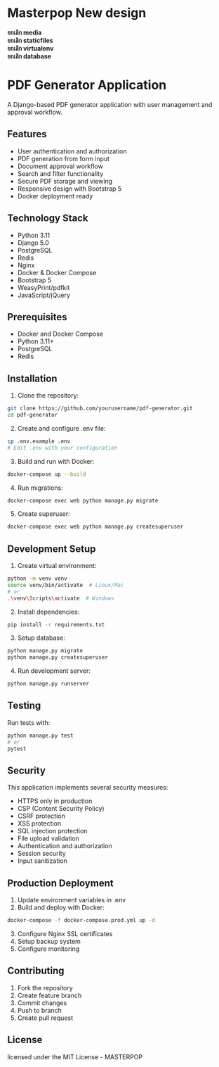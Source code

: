 # **Masterpop New design**
**ยกเลิก media**  
**ยกเลิก staticfiles**  
**ยกเลิก virtualenv**  
**ยกเลิก database**  
# PDF Generator Application

A Django-based PDF generator application with user management and approval workflow.

## Features

- User authentication and authorization
- PDF generation from form input
- Document approval workflow
- Search and filter functionality
- Secure PDF storage and viewing
- Responsive design with Bootstrap 5
- Docker deployment ready

## Technology Stack

- Python 3.11
- Django 5.0
- PostgreSQL
- Redis
- Nginx
- Docker & Docker Compose
- Bootstrap 5
- WeasyPrint/pdfkit
- JavaScript/jQuery

## Prerequisites

- Docker and Docker Compose
- Python 3.11+
- PostgreSQL
- Redis

## Installation

1. Clone the repository:
```bash
git clone https://github.com/yourusername/pdf-generator.git
cd pdf-generator
```

2. Create and configure .env file:
```bash
cp .env.example .env
# Edit .env with your configuration
```

3. Build and run with Docker:
```bash
docker-compose up --build
```

4. Run migrations:
```bash
docker-compose exec web python manage.py migrate
```

5. Create superuser:
```bash
docker-compose exec web python manage.py createsuperuser
```

## Development Setup

1. Create virtual environment:
```bash
python -m venv venv
source venv/bin/activate  # Linux/Mac
# or
.\venv\Scripts\activate  # Windows
```

2. Install dependencies:
```bash
pip install -r requirements.txt
```

3. Setup database:
```bash
python manage.py migrate
python manage.py createsuperuser
```

4. Run development server:
```bash
python manage.py runserver
```

## Testing

Run tests with:
```bash
python manage.py test
# or
pytest
```

## Security

This application implements several security measures:

- HTTPS only in production
- CSP (Content Security Policy)
- CSRF protection
- XSS protection
- SQL injection protection
- File upload validation
- Authentication and authorization
- Session security
- Input sanitization

## Production Deployment

1. Update environment variables in .env
2. Build and deploy with Docker:
```bash
docker-compose -f docker-compose.prod.yml up -d
```

3. Configure Nginx SSL certificates
4. Setup backup system
5. Configure monitoring

## Contributing

1. Fork the repository
2. Create feature branch
3. Commit changes
4. Push to branch
5. Create pull request

## License

licensed under the MIT License - MASTERPOP